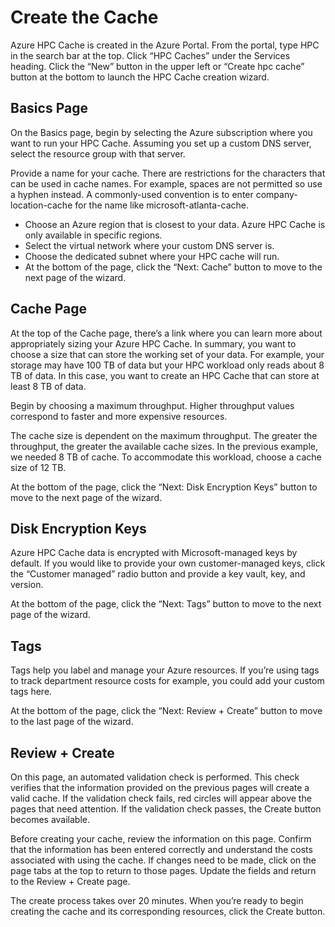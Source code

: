 # Create the Cache

Azure HPC Cache is created in the Azure Portal. From the portal, type HPC in the search bar at the top. Click “HPC Caches” under the Services heading. Click the “New” button in the upper left or “Create hpc cache” button at the bottom to launch the HPC Cache creation wizard.

## Basics Page

On the Basics page, begin by selecting the Azure subscription where you want to run your HPC Cache. Assuming you set up a custom DNS server, select the resource group with that server.

Provide a name for your cache. There are restrictions for the characters that can be used in cache names. For example, spaces are not permitted so use a hyphen instead. A commonly-used convention is to enter company-location-cache for the name like microsoft-atlanta-cache.

- Choose an Azure region that is closest to your data. Azure HPC Cache is only available in specific regions.
- Select the virtual network where your custom DNS server is.
- Choose the dedicated subnet where your HPC cache will run.
- At the bottom of the page, click the “Next: Cache” button to move to the next page of the wizard.

## Cache Page

At the top of the Cache page, there’s a link where you can learn more about appropriately sizing your Azure HPC Cache. In summary, you want to choose a size that can store the working set of your data. For example, your storage may have 100 TB of data but your HPC workload only reads about 8 TB of data. In this case, you want to create an HPC Cache that can store at least 8 TB of data.

Begin by choosing a maximum throughput. Higher throughput values correspond to faster and more expensive resources.

The cache size is dependent on the maximum throughput. The greater the throughput, the greater the available cache sizes. In the previous example, we needed 8 TB of cache. To accommodate this workload, choose a cache size of 12 TB.

At the bottom of the page, click the “Next: Disk Encryption Keys” button to move to the next page of the wizard.

## Disk Encryption Keys

Azure HPC Cache data is encrypted with Microsoft-managed keys by default. If you would like to provide your own customer-managed keys, click the “Customer managed” radio button and provide a key vault, key, and version.

At the bottom of the page, click the “Next: Tags” button to move to the next page of the wizard.

## Tags

Tags help you label and manage your Azure resources. If you’re using tags to track department resource costs for example, you could add your custom tags here.

At the bottom of the page, click the “Next: Review + Create” button to move to the last page of the wizard.

## Review + Create

On this page, an automated validation check is performed. This check verifies that the information provided on the previous pages will create a valid cache. If the validation check fails, red circles will appear above the pages that need attention. If the validation check passes, the Create button becomes available.

Before creating your cache, review the information on this page. Confirm that the information has been entered correctly and understand the costs associated with using the cache. If changes need to be made, click on the page tabs at the top to return to those pages. Update the fields and return to the Review + Create page.

The create process takes over 20 minutes. When you’re ready to begin creating the cache and its corresponding resources, click the Create button.
